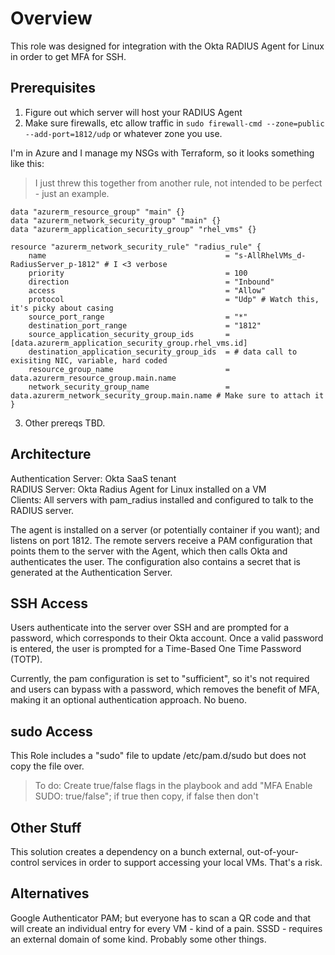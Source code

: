 # Overview
This role was designed for integration with the Okta RADIUS Agent for Linux in order to get MFA for SSH.

## Prerequisites
1. Figure out which server will host your RADIUS Agent
2. Make sure firewalls, etc allow traffic in
` sudo firewall-cmd --zone=public --add-port=1812/udp `
or whatever zone you use.

I'm in Azure and I manage my NSGs with Terraform, so it looks something like this:
> I just threw this together from another rule, not intended to be perfect - just an example.
```
data "azurerm_resource_group" "main" {}
data "azurerm_network_security_group" "main" {}
data "azurerm_application_security_group" "rhel_vms" {}

resource "azurerm_network_security_rule" "radius_rule" {
    name                                        = "s-AllRhelVMs_d-RadiusServer_p-1812" # I <3 verbose
    priority                                    = 100 
    direction                                   = "Inbound"
    access                                      = "Allow"
    protocol                                    = "Udp" # Watch this, it's picky about casing
    source_port_range                           = "*"
    destination_port_range                      = "1812"
    source_application_security_group_ids       = [data.azurerm_application_security_group.rhel_vms.id]
    destination_application_security_group_ids  = # data call to exisiting NIC, variable, hard coded
    resource_group_name                         = data.azurerm_resource_group.main.name
    network_security_group_name                 = data.azurerm_network_security_group.main.name # Make sure to attach it
}
```
3. Other prereqs TBD.

## Architecture
Authentication Server: Okta SaaS tenant\
RADIUS Server: Okta Radius Agent for Linux installed on a VM\
Clients: All servers with pam_radius installed and configured to talk to the RADIUS server.

The agent is installed on a server (or potentially container if you want); and listens on port 1812.
The remote servers receive a PAM configuration that points them to the server with the Agent, which then calls Okta and authenticates the user. The configuration also contains a secret that is generated at the Authentication Server.


## SSH Access
Users authenticate into the server over SSH and are prompted for a password, which corresponds to their Okta account.
Once a valid password is entered, the user is prompted for a Time-Based One Time Password (TOTP).

Currently, the pam configuration is set to "sufficient", so it's not required and users can bypass with a password, which removes the benefit of MFA, making it an optional authentication approach. No bueno.

## sudo Access
This Role includes a "sudo" file to update /etc/pam.d/sudo but does not copy the file over. 
> To do: Create true/false flags in the playbook and add "MFA Enable SUDO: true/false"; if true then copy, if false then don't

## Other Stuff
This solution creates a dependency on a bunch external, out-of-your-control services in order to support accessing your local VMs. That's a risk.

## Alternatives
Google Authenticator PAM; but everyone has to scan a QR code and that will create an individual entry for every VM - kind of a pain.
SSSD - requires an external domain of some kind.
Probably some other things.
